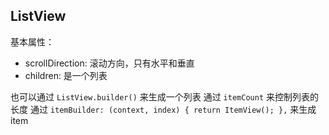 ## ListView

基本属性：
* scrollDirection: 滚动方向，只有水平和垂直
* children: 是一个列表

也可以通过 `ListView.builder()` 来生成一个列表
通过 `itemCount` 来控制列表的长度
通过 `itemBuilder: (context, index) { return ItemView(); },` 来生成item